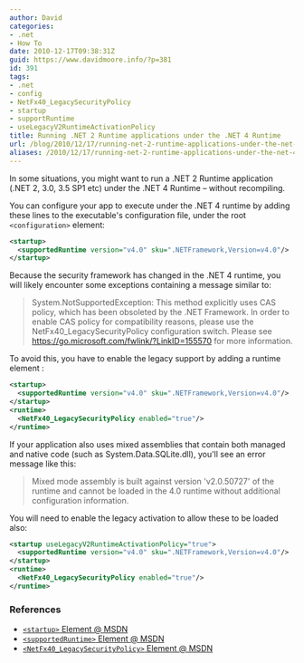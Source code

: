 ```yaml
---
author: David
categories:
- .net
- How To
date: 2010-12-17T09:38:31Z
guid: https://www.davidmoore.info/?p=381
id: 391
tags:
- .net
- config
- NetFx40_LegacySecurityPolicy
- startup
- supportRuntime
- useLegacyV2RuntimeActivationPolicy
title: Running .NET 2 Runtime applications under the .NET 4 Runtime
url: /blog/2010/12/17/running-net-2-runtime-applications-under-the-net-4-runtime/
aliases: /2010/12/17/running-net-2-runtime-applications-under-the-net-4-runtime/
---
```


In some situations, you might want to run a .NET 2 Runtime application (.NET 2, 3.0, 3.5 SP1 etc) under the .NET 4 Runtime &#8211; without recompiling.

You can configure your app to execute under the .NET 4 runtime by adding these lines to the executable's configuration file, under the root ``<configuration>`` element:

```xml
<startup>
  <supportedRuntime version="v4.0" sku=".NETFramework,Version=v4.0"/>
</startup>
```

Because the security framework has changed in the .NET 4 runtime, you will likely encounter some exceptions containing a message similar to:

> System.NotSupportedException: This method explicitly uses CAS policy, which has been obsoleted by the .NET Framework. In order to enable CAS policy for compatibility reasons, please use the NetFx40_LegacySecurityPolicy configuration switch. Please see https://go.microsoft.com/fwlink/?LinkID=155570 for more information.

To avoid this, you have to enable the legacy support by adding a runtime element :

```xml {hl_lines=[4,5,6]}
<startup>
  <supportedRuntime version="v4.0" sku=".NETFramework,Version=v4.0"/>
</startup>
<runtime>
  <NetFx40_LegacySecurityPolicy enabled="true"/>
</runtime>
```

If your application also uses mixed assemblies that contain both managed and native code (such as System.Data.SQLite.dll), you'll see an error message like this:

> Mixed mode assembly is built against version 'v2.0.50727' of the runtime and cannot be loaded in the 4.0 runtime without additional configuration information.

You will need to enable the legacy activation to allow these to be loaded also:

```xml {hl_lines=[1]}
<startup useLegacyV2RuntimeActivationPolicy="true">
  <supportedRuntime version="v4.0" sku=".NETFramework,Version=v4.0"/>
</startup>
<runtime>
  <NetFx40_LegacySecurityPolicy enabled="true"/>
</runtime>
```

### References

* [`<startup>` Element @ MSDN](https://msdn.microsoft.com/en-us/library/bbx34a2h.aspx)
* [`<supportedRuntime>` Element @ MSDN](https://msdn.microsoft.com/en-us/library/w4atty68.aspx)
* [`<NetFx40_LegacySecurityPolicy>` Element @ MSDN](https://msdn.microsoft.com/en-us/library/dd409253.aspx)